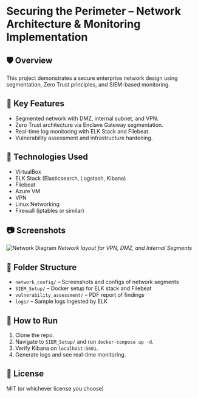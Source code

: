 # Securing the Perimeter – Network Architecture & Monitoring Implementation

## 🛡️ Overview
This project demonstrates a secure enterprise network design using segmentation, Zero Trust principles, and SIEM-based monitoring.

## 🧱 Key Features
- Segmented network with DMZ, internal subnet, and VPN.
- Zero Trust architecture via Enclave Gateway segmentation.
- Real-time log monitoring with ELK Stack and Filebeat.
- Vulnerability assessment and infrastructure hardening.

## 🧠 Technologies Used
- VirtualBox  
- ELK Stack (Elasticsearch, Logstash, Kibana)  
- Filebeat  
- Azure VM  
- VPN  
- Linux Networking  
- Firewall (iptables or similar)

## 📷 Screenshots
![Network Diagram](architecture-diagram.png)
*Network layout for VPN, DMZ, and Internal Segments*

## 📂 Folder Structure
- `network_config/` – Screenshots and configs of network segments
- `SIEM_Setup/` – Docker setup for ELK stack and Filebeat
- `vulnerability_assessment/` – PDF report of findings
- `logs/` – Sample logs ingested by ELK

## 🚀 How to Run
1. Clone the repo.
2. Navigate to `SIEM_Setup/` and run `docker-compose up -d`.
3. Verify Kibana on `localhost:5601`.
4. Generate logs and see real-time monitoring.

## 📑 License
MIT (or whichever license you choose)
